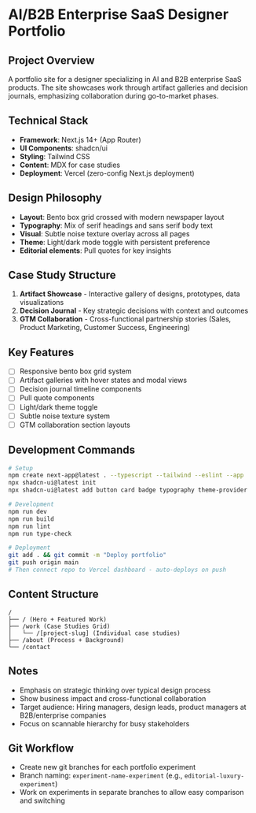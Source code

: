 # AI/B2B Enterprise SaaS Designer Portfolio

## Project Overview
A portfolio site for a designer specializing in AI and B2B enterprise SaaS products. The site showcases work through artifact galleries and decision journals, emphasizing collaboration during go-to-market phases.

## Technical Stack
- **Framework**: Next.js 14+ (App Router)
- **UI Components**: shadcn/ui
- **Styling**: Tailwind CSS
- **Content**: MDX for case studies
- **Deployment**: Vercel (zero-config Next.js deployment)

## Design Philosophy
- **Layout**: Bento box grid crossed with modern newspaper layout
- **Typography**: Mix of serif headings and sans serif body text
- **Visual**: Subtle noise texture overlay across all pages
- **Theme**: Light/dark mode toggle with persistent preference
- **Editorial elements**: Pull quotes for key insights

## Case Study Structure
1. **Artifact Showcase** - Interactive gallery of designs, prototypes, data visualizations
2. **Decision Journal** - Key strategic decisions with context and outcomes
3. **GTM Collaboration** - Cross-functional partnership stories (Sales, Product Marketing, Customer Success, Engineering)

## Key Features
- [ ] Responsive bento box grid system
- [ ] Artifact galleries with hover states and modal views
- [ ] Decision journal timeline components
- [ ] Pull quote components
- [ ] Light/dark theme toggle
- [ ] Subtle noise texture system
- [ ] GTM collaboration section layouts

## Development Commands
```bash
# Setup
npm create next-app@latest . --typescript --tailwind --eslint --app
npx shadcn-ui@latest init
npx shadcn-ui@latest add button card badge typography theme-provider

# Development
npm run dev
npm run build
npm run lint
npm run type-check

# Deployment
git add . && git commit -m "Deploy portfolio"
git push origin main
# Then connect repo to Vercel dashboard - auto-deploys on push
```

## Content Structure
```
/
├── / (Hero + Featured Work)
├── /work (Case Studies Grid)
│   └── /[project-slug] (Individual case studies)
├── /about (Process + Background)
└── /contact
```

## Notes
- Emphasis on strategic thinking over typical design process
- Show business impact and cross-functional collaboration
- Target audience: Hiring managers, design leads, product managers at B2B/enterprise companies
- Focus on scannable hierarchy for busy stakeholders

## Git Workflow
- Create new git branches for each portfolio experiment
- Branch naming: `experiment-name-experiment` (e.g., `editorial-luxury-experiment`)
- Work on experiments in separate branches to allow easy comparison and switching